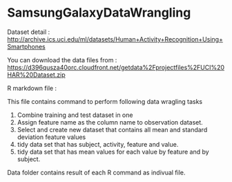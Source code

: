 # SamsungGalaxyDataWrangling

Dataset detail : http://archive.ics.uci.edu/ml/datasets/Human+Activity+Recognition+Using+Smartphones

You can download the data files from  : https://d396qusza40orc.cloudfront.net/getdata%2Fprojectfiles%2FUCI%20HAR%20Dataset.zip

R markdown file :

This file contains command to perform following data wragling tasks

1. Combine training and test dataset in one
2. Assign feature name as the column name to observation dataset.
3. Select and create new dataset that contains all mean and standard deviation feature values
4. tidy data set that has subject, activity, feature and value. 
5. tidy data set that has mean values for each value by feature and by subject.

Data folder contains result of each R command as indivual file.
